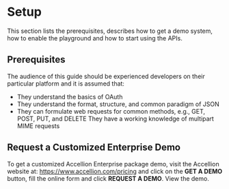 # Setup
This section lists the prerequisites, describes how to get a demo system, how to enable the playground and how to start using the APIs.
## Prerequisites
The audience of this guide should be experienced developers on their particular platform and it is assumed that:
* They understand the basics of OAuth
* They understand the format, structure, and common paradigm of JSON
* They can formulate web requests for common methods, e.g., GET, POST, PUT, and DELETE They have a working knowledge of multipart MIME requests
## Request a Customized Enterprise Demo
To get a customized Accellion Enterprise package demo, visit the Accellion website at:
https://www.accellion.com/pricing and click on the **GET A DEMO** button, fill the online form and click **REQUEST A DEMO**.
View the demo.
